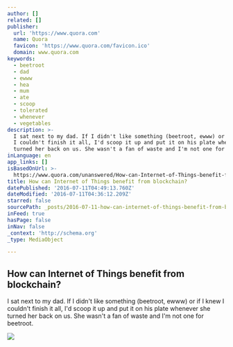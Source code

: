 ```yaml
---
author: []
related: []
publisher:
  url: 'https://www.quora.com'
  name: Quora
  favicon: 'https://www.quora.com/favicon.ico'
  domain: www.quora.com
keywords:
  - beetroot
  - dad
  - ewww
  - hea
  - mum
  - ate
  - scoop
  - tolerated
  - whenever
  - vegetables
description: >-
  I sat next to my dad. If I didn't like something (beetroot, ewww) or if I knew
  I couldn't finish it all, I'd scoop it up and put it on his plate whenever she
  turned her back on us. She wasn't a fan of waste and I'm not one for beetroot.
inLanguage: en
app_links: []
isBasedOnUrl: >-
  https://www.quora.com/unanswered/How-can-Internet-of-Things-benefit-from-blockchain
title: How can Internet of Things benefit from blockchain?
datePublished: '2016-07-11T04:49:13.760Z'
dateModified: '2016-07-11T04:36:12.209Z'
starred: false
sourcePath: _posts/2016-07-11-how-can-internet-of-things-benefit-from-blockchain.md
inFeed: true
hasPage: false
inNav: false
_context: 'http://schema.org'
_type: MediaObject

---
```

<article style=""><h1>How can Internet of Things benefit from blockchain?</h1><p>I sat next to my dad. If I didn't like something (beetroot, ewww) or if I knew I couldn't finish it all, I'd scoop it up and put it on his plate whenever she turned her back on us. She wasn't a fan of waste and I'm not one for beetroot.</p><img src="https://qsf.ec.quoracdn.net/-images.new_grid.fb_share_default.pnge6dde9cfa6e03c43.png" /></article>